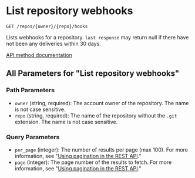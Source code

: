 # List repository webhooks

`GET /repos/{owner}/{repo}/hooks`

Lists webhooks for a repository. `last response` may return null if there have not been any deliveries within 30 days.

[API method documentation](https://docs.github.com/rest/repos/webhooks#list-repository-webhooks)

## All Parameters for "List repository webhooks"

### Path Parameters

- `owner` (string, required): The account owner of the repository. The name is not case sensitive.
- `repo` (string, required): The name of the repository without the `.git` extension. The name is not case sensitive.
### Query Parameters

- `per_page` (integer): The number of results per page (max 100). For more information, see "[Using pagination in the REST API](https://docs.github.com/rest/using-the-rest-api/using-pagination-in-the-rest-api)."
- `page` (integer): The page number of the results to fetch. For more information, see "[Using pagination in the REST API](https://docs.github.com/rest/using-the-rest-api/using-pagination-in-the-rest-api)."